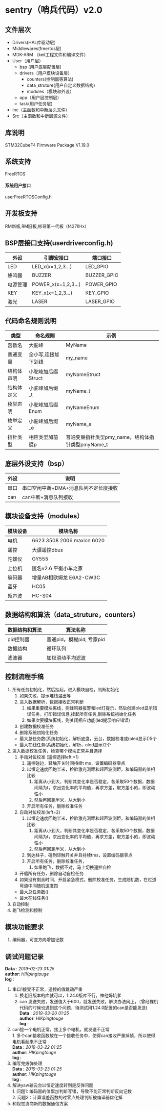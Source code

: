 # sentry（哨兵代码）v2.0
## 文件层次

* Drivers(HAL库驱动层)
* Middlewares(freertos层)
* MDK-ARM （keil工程文件和编译文件）
* User（用户层）
  + bsp (用户底层配置层)
  + drivers（用户模块设备层）
    - counters(控制器等算法)
    - data_struture(用户自定义数据结构)
    - modules（模块和外设）
  + app（用户层控制层）
  + task(用户任务层)
* Inc（主函数和中断层头文件）
* Src（主函数和中断层源文件）

## 库说明

STM32CubeF4 Firmware Package V1.19.0
## 系统支持
FreeRTOS
#### 系统用户接口
 userFreeRTOSConfig.h
## 开发板支持

RM新板,RM旧板,彬哥第一代板（f427IIHx）

## BSP层接口支持(userdriverconfig.h)
外设|引脚宏接口|端口接口
-|-|-
LED|LED_x(x=1,2,3…)|LED_GPIO
蜂鸣器|BUZZER|BUZZER_GPIO
电源管理|POWER_x(x=1,2,3…)|POWER_GPIO
KEY|KEY_x(x=1,2,3…)|KEY_GPIO
激光|LASER|LASER_GPIO
## 代码命名规则说明

类型|命名规则|示例
-|-|-
 函数名|大驼峰|MyName
 普通变量|全小写,连接加下划线|my_name
 结构体声明|小驼峰加后缀Struct|myNameStruct
 结构体定义|小驼峰加后缀_t|myName_t
 枚举声明|小驼峰加后缀Enum|myNameEnum
 枚举定义|小驼峰加后缀_e|myName_e
 指针类型|相应类型加前缀p|普通变量指针类型pmy_name，结构体指针类型pmyName_t

## 底层外设支持（bsp）

外设|说明
-|-
串口|串口空闲中断+DMA+消息队列不定长度接收
can|can中断+消息队列接收

## 模块设备支持（modules）

模块设备|模块名称
-|-
电机|6623  3508  2006 maxion 6020
遥控|大疆遥控dbus
陀螺仪|GY555
上位机|匿名v2.6 平衡小车之家
编码器|增量AB相欧姆龙 E6A2-CW3C
蓝牙|HC05
超声波|HC-S04

## 数据结构和算法（data_struture，counters）

数据结构和算法|算法名称
-|-
pid控制器|普通pid，模糊pid, 专家pid
数据结构|循环队列
滤波器|加权滑动平均滤波


## 控制流程手稿
  1. 所有任务初始化，然后挂起，进入模块自检，判断初始化
     1. 如果失败，提示堆栈溢出等
     2. 进入数据解析，数据接收正常判断 
        1. 如果重要模块离线，则蜂鸣器报警和led灯提示，然后创建oled显示错误任务，打印错误信息,挂起所有任务,删除系统初始化任务
        2. 如果次要模块离线，则关闭相应功能(led提示响应错误)
     3. 创建数据校准任务
     4. 删除系统初始化任务
     * 最大总任务数(系统初始化，解析底盘，云台，数据校准或(oled显示))5个
     * 最大在线任务(系统初始化，解析，oled显示)2个
  2. 进入数据校准任务，检查哪个模块正常并且选择
     1. 手动对位校准 (遥控选择left =1)
        1. 遥控碰边，轻触开关时间持续t ms，设置编码器零点
        2. 以恒定速度回跑半米，检验激光测距和超声波测距，和编码器的值相比较
           1. 距离从小到大，判断其变化率是否稳定，各采取50个数据，数据间隔为t，求出变化率的平均值，再求方差，取方差小的，即波动性小
           2. 然后再回跑半米，从大到小
        3. 开启所有任务，删除校准任务
     2. 自动对位校准(left=2)
         1. 以恒定速度回跑半米，检验激光测距和超声波测距，和编码器的值相比较
            1. 距离从小到大，判断其变化率是否稳定，各采取50个数据，数据间隔为t，求出变化率的平均值，再求方差，取方差小的，即波动性小
            2. 然后再回跑半米，从大到小
         2. 到达柱子，碰到轻触开关并且持续tms，设置编码器零点
         3. 开启所有任务，删除校准任务，
            1. 如果跑飞，数据不对，马上切换遥控自检
     3. 开启所有任务，删除自动自检任务
     4. 如果没有剩余时间，开启紧急模式，删除校准任务，生成随机数，在过道弯道中间随机速度跑
     * 最大总任务数()
     * 最大在线任务()
  2. 自动控制
  3. 跑飞检测和控制


## 模块功能要求
  1. 编码器，可变方向增加记数

## 调试问题记录
**Data**  : *2019-02-23 01:25*  
**author**: *HIKpingtouge*  
**log**   :  
  1. 串口1接受不正常，遥控的值跳动严重  
     1. 换老旧版本的库就可以，1.24.0版库不行，神他妈坑爹  
     2. can 发送失败，发送值大于600，就发送失败，解决办法同上，（曾经裸机代码的时候也遇到这个问题，待测试用1.24.0配置的can是否能发送)  
**Data**  : *2019-03-20 01:25*  
**author**: *HIKpingtouge*  
**log**   :  
  1. can接一个电机正常，接上多个电机，就发送不正常  
    1. 多个can接收函数放在一个接收任务中，使得can接收严重掉帧，所以使得电机看起来不正常  
**Data**  : *2019-03-22 01:25*    
**author**: *HIKpingtouge*    
**log**   :    
  1. 编写完拨弹处理  
**Data**  : *2019-03-23 01:25*    
**author**: *HIKpingtouge*    
**log**   :    
  1. 解决yaw轴云台以恒定速度转到是反弹问题    
    1. 问题1: 编码器的值累加判断写错，导致不能正常判断反向记数    
    2. 问题2：计算误差函数的过零点处理判断被编译器优化掉    
  2. 和视觉协商新的数据通信方案    
